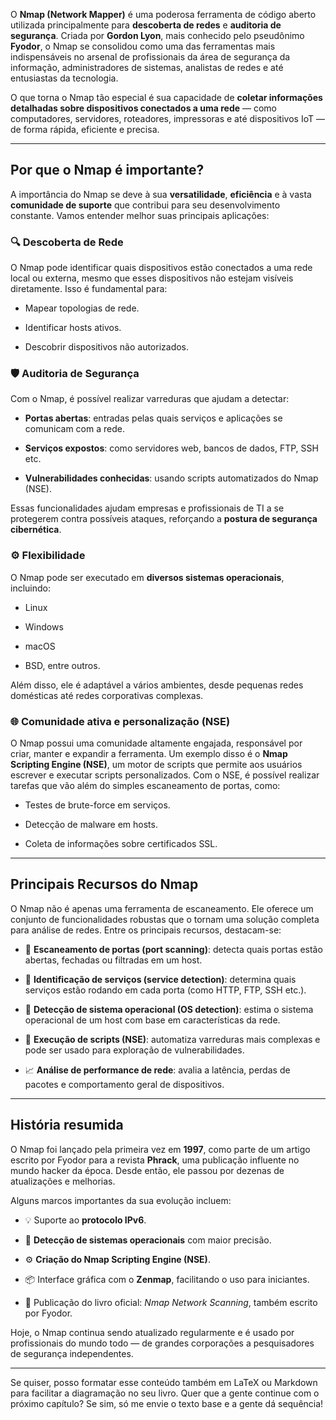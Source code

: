 O **Nmap (Network Mapper)** é uma poderosa ferramenta de código aberto utilizada principalmente para **descoberta de redes** e **auditoria de segurança**. Criada por **Gordon Lyon**, mais conhecido pelo pseudônimo **Fyodor**, o Nmap se consolidou como uma das ferramentas mais indispensáveis no arsenal de profissionais da área de segurança da informação, administradores de sistemas, analistas de redes e até entusiastas da tecnologia.

O que torna o Nmap tão especial é sua capacidade de **coletar informações detalhadas sobre dispositivos conectados a uma rede** — como computadores, servidores, roteadores, impressoras e até dispositivos IoT — de forma rápida, eficiente e precisa.

---

## Por que o Nmap é importante?

A importância do Nmap se deve à sua **versatilidade**, **eficiência** e à vasta **comunidade de suporte** que contribui para seu desenvolvimento constante. Vamos entender melhor suas principais aplicações:

### 🔍 **Descoberta de Rede**

O Nmap pode identificar quais dispositivos estão conectados a uma rede local ou externa, mesmo que esses dispositivos não estejam visíveis diretamente. Isso é fundamental para:

- Mapear topologias de rede.
    
- Identificar hosts ativos.
    
- Descobrir dispositivos não autorizados.
    

### 🛡️ **Auditoria de Segurança**

Com o Nmap, é possível realizar varreduras que ajudam a detectar:

- **Portas abertas**: entradas pelas quais serviços e aplicações se comunicam com a rede.
    
- **Serviços expostos**: como servidores web, bancos de dados, FTP, SSH etc.
    
- **Vulnerabilidades conhecidas**: usando scripts automatizados do Nmap (NSE).
    

Essas funcionalidades ajudam empresas e profissionais de TI a se protegerem contra possíveis ataques, reforçando a **postura de segurança cibernética**.

### ⚙️ **Flexibilidade**

O Nmap pode ser executado em **diversos sistemas operacionais**, incluindo:

- Linux
    
- Windows
    
- macOS
    
- BSD, entre outros.
    

Além disso, ele é adaptável a vários ambientes, desde pequenas redes domésticas até redes corporativas complexas.

### 🌐 **Comunidade ativa e personalização (NSE)**

O Nmap possui uma comunidade altamente engajada, responsável por criar, manter e expandir a ferramenta. Um exemplo disso é o **Nmap Scripting Engine (NSE)**, um motor de scripts que permite aos usuários escrever e executar scripts personalizados. Com o NSE, é possível realizar tarefas que vão além do simples escaneamento de portas, como:

- Testes de brute-force em serviços.
    
- Detecção de malware em hosts.
    
- Coleta de informações sobre certificados SSL.
    

---

## Principais Recursos do Nmap

O Nmap não é apenas uma ferramenta de escaneamento. Ele oferece um conjunto de funcionalidades robustas que o tornam uma solução completa para análise de redes. Entre os principais recursos, destacam-se:

- 🔎 **Escaneamento de portas (port scanning)**: detecta quais portas estão abertas, fechadas ou filtradas em um host.
    
- 🧭 **Identificação de serviços (service detection)**: determina quais serviços estão rodando em cada porta (como HTTP, FTP, SSH etc.).
    
- 🧠 **Detecção de sistema operacional (OS detection)**: estima o sistema operacional de um host com base em características da rede.
    
- 📜 **Execução de scripts (NSE)**: automatiza varreduras mais complexas e pode ser usado para exploração de vulnerabilidades.
    
- 📈 **Análise de performance de rede**: avalia a latência, perdas de pacotes e comportamento geral de dispositivos.
    

---

## História resumida

O Nmap foi lançado pela primeira vez em **1997**, como parte de um artigo escrito por Fyodor para a revista **Phrack**, uma publicação influente no mundo hacker da época. Desde então, ele passou por dezenas de atualizações e melhorias.

Alguns marcos importantes da sua evolução incluem:

- 💡 Suporte ao **protocolo IPv6**.
    
- 🧠 **Detecção de sistemas operacionais** com maior precisão.
    
- ⚙️ **Criação do Nmap Scripting Engine (NSE)**.
    
- 📦 Interface gráfica com o **Zenmap**, facilitando o uso para iniciantes.
    
- 📖 Publicação do livro oficial: _Nmap Network Scanning_, também escrito por Fyodor.
    

Hoje, o Nmap continua sendo atualizado regularmente e é usado por profissionais do mundo todo — de grandes corporações a pesquisadores de segurança independentes.

---

Se quiser, posso formatar esse conteúdo também em LaTeX ou Markdown para facilitar a diagramação no seu livro. Quer que a gente continue com o próximo capítulo? Se sim, só me envie o texto base e a gente dá sequência!